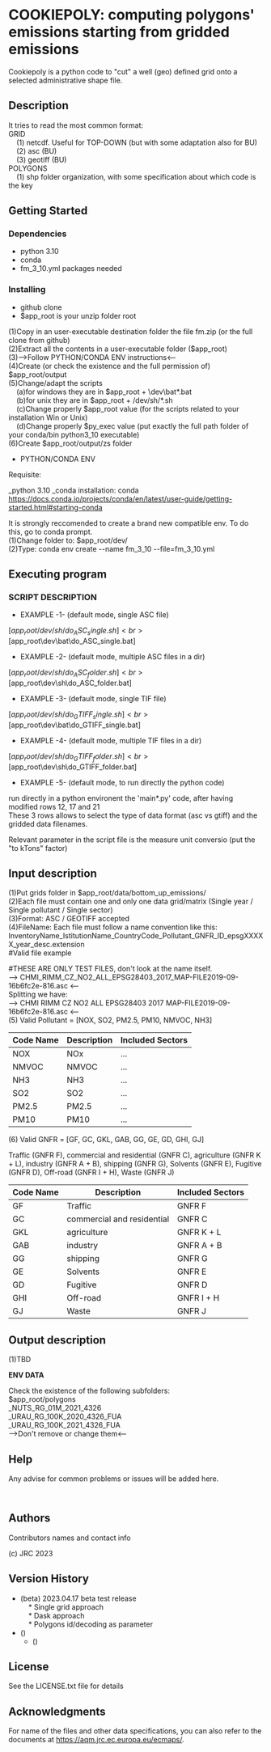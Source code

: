 # COOKIEPOLY: computing polygons' emissions starting from gridded emissions

Cookiepoly is a python code to "cut" a well (geo) defined grid onto a selected administrative shape file.

## Description

It tries to read the most common format: <br>
GRID <br>
&nbsp;&nbsp;&nbsp;&nbsp;(1) netcdf. Useful for TOP-DOWN (but with some adaptation also for BU) <br>
&nbsp;&nbsp;&nbsp;&nbsp;(2) asc (BU) <br>
&nbsp;&nbsp;&nbsp;&nbsp;(3) geotiff (BU) <br>
POLYGONS <br>
&nbsp;&nbsp;&nbsp;&nbsp;(1) shp folder organization, with some specification about which code is the key <br>


## Getting Started

### Dependencies

* python 3.10
* conda
* fm_3_10.yml packages needed

### Installing

* github clone
* $app_root is your unzip folder root

(1)Copy in an user-executable destination folder the file fm.zip (or the full clone from github) <br>
(2)Extract all the contents in a user-executable folder ($app_root) <br>
(3)-->Follow PYTHON/CONDA ENV instructions<-- <br>
(4)Create (or check the existence and the full permission of) $app_root/output <br>
(5)Change/adapt the scripts <br>
&nbsp;&nbsp;&nbsp;&nbsp;(a)for windows they are in $app_root + \dev\bat\*.bat <br>
&nbsp;&nbsp;&nbsp;&nbsp;(b)for unix they are in $app_root + /dev/sh/*.sh <br>
&nbsp;&nbsp;&nbsp;&nbsp;(c)Change properly $app_root value (for the scripts related to your installation Win or Unix) <br>
&nbsp;&nbsp;&nbsp;&nbsp;(d)Change properly $py_exec value (put exactly the full path folder of your conda/bin python3_10 executable) <br>
(6)Create $app_root/output/zs folder <br>


* PYTHON/CONDA ENV

Requisite:

_python 3.10
_conda installation: conda https://docs.conda.io/projects/conda/en/latest/user-guide/getting-started.html#starting-conda

It is strongly reccomended to create a brand new compatible env. To do this, go to conda prompt. <br>
(1)Change folder to: $app_root/dev/ <br>
(2)Type: conda env create --name fm_3_10 --file=fm_3_10.yml <br>

## Executing program

### SCRIPT DESCRIPTION

* EXAMPLE -1- (default mode, single ASC file)

[$app_root/dev/sh/do_ASC_single.sh] <br>
[$app_root\dev\bat\do_ASC_single.bat] <br>

* EXAMPLE -2- (default mode, multiple ASC files in a dir) <br>

[$app_root/dev/sh/do_ASC_folder.sh] <br>
[$app_root\dev\sh\do_ASC_folder.bat] <br>

* EXAMPLE -3- (default mode, single TIF file) <br>

[$app_root/dev/sh/do_GTIFF_single.sh] <br>
[$app_root\dev\bat\do_GTIFF_single.bat] <br>

* EXAMPLE -4- (default mode, multiple TIF files in a dir) <br>

[$app_root/dev/sh/do_GTIFF_folder.sh] <br>
[$app_root\dev\sh\do_GTIFF_folder.bat] <br>

* EXAMPLE -5- (default mode, to run directly the python code) <br>

run directly in a python environent the 'main*.py' code, after having modified rows 12, 17 and 21  <br>
These 3 rows allows to select the type of data format (asc vs gtiff) and the gridded data filenames.  <br>

Relevant parameter in the script file is the measure unit conversio (put the "to kTons" factor)

## Input description

(1)Put grids folder in $app_root/data/bottom_up_emissions/  <br>
(2)Each file must contain one and only one data grid/matrix (Single year / Single pollutant / Single sector)  <br>
(3)Format: ASC / GEOTIFF accepted <br>
(4)FileName: Each file must follow  a name convention like this: <br>
InventoryName_IstitutionName_CountryCode_Pollutant_GNFR_ID_epsgXXXXX_year_desc.extension <br>
#Valid file example <br>

#THESE ARE ONLY TEST FILES, don't look at the name itself. <br>
--> CHMI_RIMM_CZ_NO2_ALL_EPSG28403_2017_MAP-FILE2019-09-16b6fc2e-816.asc <-- <br>
Splitting we have: <br>
--> CHMI RIMM CZ NO2 ALL EPSG28403 2017 MAP-FILE2019-09-16b6fc2e-816.asc <-- <br>
(5) Valid Pollutant = [NOX, SO2, PM2.5, PM10, NMVOC, NH3] <br>


| Code Name | Description | Included Sectors |
|--------------|-----------|------------|
| NOX | NOx      | ...        |
| NMVOC      | NMVOC   | ...       |
| NH3     | NH3   | ...      |
| SO2      | SO2   | ...       |
|  PM2.5     | PM2.5   | ...       |
| PM10     | PM10   | ...       |

(6) Valid GNFR = [GF, GC, GKL, GAB, GG, GE, GD, GHI, GJ] <br>

Traffic (GNFR F), commercial and residential (GNFR C), agriculture (GNFR K + L), industry (GNFR A + B), shipping (GNFR G), Solvents (GNFR E), Fugitive (GNFR D), Off-road (GNFR I + H), Waste (GNFR J)

| Code Name | Description | Included Sectors |
|--------------|-----------|------------|
| GF | Traffic      | GNFR F        |
| GC      | commercial and residential   | GNFR C       |
| GKL     | agriculture   | GNFR K + L      |
| GAB      | industry   | GNFR A + B       |
| GG     | shipping   | GNFR G       |
| GE     | Solvents   | GNFR E       |
| GD    | Fugitive   | GNFR D       |
| GHI    | Off-road   | GNFR I + H       |
| GJ     | Waste   | GNFR J       |


## Output description

(1)TBD

**ENV DATA**

Check the existence of the following subfolders: <br>
$app_root/polygons <br>
_NUTS_RG_01M_2021_4326 <br>
_URAU_RG_100K_2020_4326_FUA <br>
_URAU_RG_100K_2021_4326_FUA <br>
-->Don't remove or change them<--


## Help


Any advise for common problems or issues will be added here.
```
   
```

## Authors

Contributors names and contact info

(c) JRC 2023

## Version History

* (beta) 2023.04.17 beta test release <br>
&nbsp;&nbsp;&nbsp;&nbsp;* Single grid approach <br>
&nbsp;&nbsp;&nbsp;&nbsp;* Dask approach <br>
&nbsp;&nbsp;&nbsp;&nbsp;* Polygons id/decoding as parameter <br>
* () <br>
    * () <br>

## License

See the LICENSE.txt file for details

## Acknowledgments

For name of the files and other data specifications, you can also refer to the documents at https://aqm.jrc.ec.europa.eu/ecmaps/.
